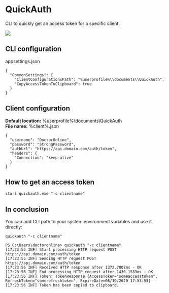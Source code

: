 # QuickAuth
CLI to quickly get an access token for a specific client.

![](https://github.com/DoctorOnline/QuickAuth//workflows/.NET%20Core/badge.svg)

## CLI configuration
appsettings.json

```
{
  "CommonSettings": {
    "ClientConfigurationsPath": "%userprofile%\\documents\\QuickAuth",
    "CopyAccessTokenToClipboard": true
  }
}
```

## Client configuration
**Default location:** %userprofile%\documents\QuickAuth  
**File name:** %client%.json  

```
{
  "username": "DoctorOnline",
  "password": "StrongPassword",
  "authUrl": "https://api.domain.com/auth/token",
  "headers": {
    "Connection": "keep-alive"
  }
}
```

## How to get an access token
```
start quickauth.exe "-c clientname"
```

## In conclusion
You can add CLI path to your system environment variables and use it directly:

```
quickauth "-c clientname"
```

```
PS C:\Users\doctoronline> quickauth "-c clientname"
[17:23:55 INF] Start processing HTTP request POST https://api.domain.com/auth/token
[17:23:55 INF] Sending HTTP request POST https://api.domain.com/auth/token
[17:23:56 INF] Received HTTP response after 1372.7802ms - OK
[17:23:56 INF] End processing HTTP request after 1430.1583ms - OK
[17:23:56 INF] Token: TokenResponse {AccessToken="someaccesstoken", RefreshToken="somerefreshtoken", ExpireDate=08/19/2020 17:53:55}
[17:23:56 INF] Token has been copied to clipboard.
```